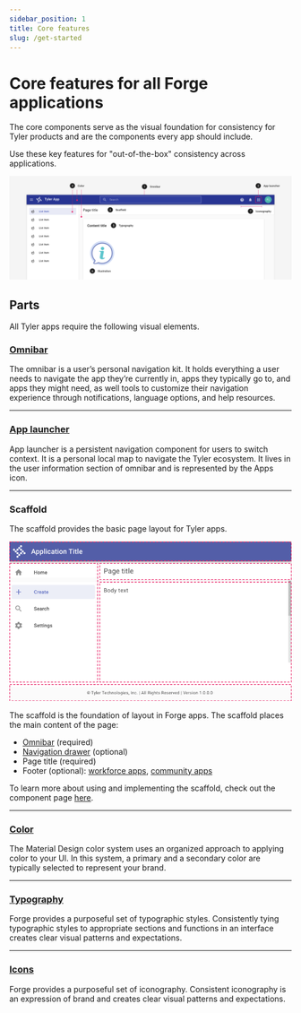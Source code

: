 ```yaml
---
sidebar_position: 1
title: Core features
slug: /get-started
---
```


# Core features for all Forge applications

The core components serve as the visual foundation for consistency for Tyler products and are the components every app should include.

Use these key features for "out-of-the-box" consistency across applications.

<ImageBlock fullWidth={true} padded={false}>

![Image of the core components as demonstrated on a Tyler app.](./images/core-components-diagram.png)

</ImageBlock>

## Parts

All Tyler apps require the following visual elements. 

### [Omnibar](/components/omni/omnibar)

The omnibar is a user’s personal navigation kit. It holds everything a user needs to navigate the app they’re currently in, apps they typically go to, and apps they might need, as well tools to customize their navigation experience through notifications, language options, and help resources.

---

### [App launcher](/components/omni/app-launcher)

App launcher is a persistent navigation component for users to switch context. It is a personal local map to navigate the Tyler ecosystem. It lives in the  user information section of omnibar and is represented by the Apps icon. 

---

### Scaffold

The scaffold provides the basic page layout for Tyler apps.

<ImageBlock>

![Image of the scaffold overlaid on a default Tyler app page layout.](./images/scaffold-layout.png)

</ImageBlock>

The scaffold is the foundation of layout in Forge apps. The scaffold places the main content of the page:

- [Omnibar](/components/omni/omnibar) (required)
- [Navigation drawer](/components/navigation/navigation-drawer) (optional)
- Page title (required)
- Footer (optional): [workforce apps](/get-started/branding-workforce#3-footer-optional), [community apps](/get-started/branding-community#4-footer-optional)

To learn more about using and implementing the scaffold, check out the component page [here](/components/layouts/scaffold).


---

### [Color](/styles/color)

The Material Design color system uses an organized approach to applying color to your UI. In this system, a primary and a secondary color are typically selected to represent your brand.

---

### [Typography](/styles/typography)

Forge provides a purposeful set of typographic styles. Consistently tying typographic styles to appropriate sections and functions in an interface creates clear visual patterns and expectations. 

---

### [Icons](/assets/icon-library/)

Forge provides a purposeful set of iconography. Consistent iconography is an expression of brand and creates clear visual patterns and expectations.

